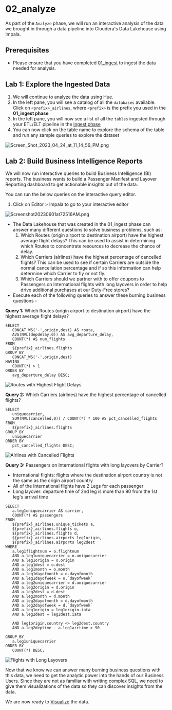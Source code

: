 # 02_analyze

As part of the `Analyze` phase, we will run an interactive analysis of the data we brought in through a data pipeline into Cloudera's Data Lakehouse using Impala.

## Prerequisites

- Please ensure that you have completed [01_ingest](01_ingest.md#lab-2-create-an-open-data-lakehouse-powered-by-apache-iceberg) to ingest the data needed for analysis.

## Lab 1: Explore the Ingested Data

1. We will continue to analyze the data using Hue.
2. In the left pane, you will see a catalog of all the `databases` available. Click on `<prefix>_airlines`, where `<prefix>` is the prefix you used in the **01_ingest phase**
3. In the left pane, you will now see a list of all the `tables` ingested through your ETL/ELT pipeline in the [ingest phase](01_ingest.md#lab-2-create-an-open-data-lakehouse-powered-by-apache-iceberg)
4. You can now click on the table name to explore the schema of the table and run any sample queries to explore the dataset

![Screen_Shot_2023_04_24_at_11_14_56_PM.png](images/Screen_Shot_2023_04_24_at_11_14_56_PM.png)

## Lab 2: Build Business Intelligence Reports

We will now run interactive queries to build Business Intelligence (BI) reports. The business wants to build a Passenger Manifest and Layover Reporting dashboard to get actionable insights out of the data.

You can run the below queries on the interactive query editor.

1. Click on Editor > Impala to go to your interactive editor

![Screenshot20230601at72516AM.png](images/Screenshot20230601at72516AM.png)

- The Data Lakehouse that was created in the 01_ingest phase can answer many different questions to solve business problems, such as:
     1. Which Routes (origin airport to destination airport) have the highest average flight delays?  This can be used to assist in determining which Routes to concentrate resources to decrease the chance of delay.
     2. Which Carriers (airlines) have the highest percentage of cancelled flights?  This can be used to see if certain Carriers are outside the normal cancellation percentage and if so this information can help determine which Carrier to fly or not fly.
     3. Which Carriers should we partner with to offer coupons to Passengers on International flights with long layovers in order to help drive additional purchases at our Duty-Free stores?
- Execute each of the following queries to answer these burning business questions - 

**Query 1:** Which Routes (origin airport to destination airport) have the highest average flight delays?

```
SELECT
   CONCAT_WS('-',origin,dest) AS route,
   AVG(NVL(depdelay,0)) AS avg_departure_delay,
   COUNT(*) AS num_flights
FROM
   ${prefix}_airlines.flights
GROUP BY
   CONCAT_WS('-',origin,dest)
HAVING
   COUNT(*) > 1
ORDER BY
   avg_departure_delay DESC;
```

![Routes with Highest Flight Delays](/images/analyze.query.delayed.flights.png)

**Query 2:** Which Carriers (airlines) have the highest percentage of cancelled flights?

```
SELECT
   uniquecarrier,
   SUM(NVL(cancelled,0)) / COUNT(*) * 100 AS pct_cancelled_flights
FROM
   ${prefix}_airlines.flights
GROUP BY
   uniquecarrier
ORDER BY
   pct_cancelled_flights DESC;
```
![Airlines with Cancelled Flights](/images/analyze.query.cancelled.flights.png)

**Query 3:** Passengers on International flights with long layovers by Carrier?
- International flights: flights where the destination airport country is not the same as the origin airport country
- All of the International flights have 2 Legs for each passenger
- Long layover: departure time of 2nd leg is more than 90 from the 1st leg's arrival time

```
SELECT
   a.leg1uniquecarrier AS carrier,
   COUNT(*) AS passengers
FROM
   ${prefix}_airlines.unique_tickets a,
   ${prefix}_airlines.flights o,
   ${prefix}_airlines.flights d,
   ${prefix}_airlines.airports leg1origin,
   ${prefix}_airlines.airports leg2dest
WHERE
   a.leg1flightnum = o.flightnum
   AND a.leg1uniquecarrier = o.uniquecarrier
   AND a.leg1origin = o.origin
   AND a.leg1dest = o.dest
   AND a.leg1month = o.month
   AND a.leg1dayofmonth = o.dayofmonth
   AND a.leg1dayofweek = o.`dayofweek`
   AND a.leg2uniquecarrier = d.uniquecarrier
   AND a.leg2origin = d.origin
   AND a.leg2dest = d.dest
   AND a.leg2month = d.month
   AND a.leg2dayofmonth = d.dayofmonth
   AND a.leg2dayofweek = d.`dayofweek`
   AND a.leg1origin = leg1origin.iata
   AND a.leg2dest = leg2dest.iata

   AND leg1origin.country <> leg2dest.country
   AND a.leg2deptime - a.leg1arrtime > 90

GROUP BY
   a.leg1uniquecarrier
ORDER BY
   COUNT(*) DESC;
```
![Flights with Long Layovers](/images/analyze.query.long.layovers.png)

Now that we know we can answer many burning business questions with this data, we need to get the analytic power into the hands of our Business Users.  Since they are not as familiar with writing complex SQL, we need to give them visualizations of the data so they can discover insights from the data.

We are now ready to [Visualize](03_visualize.md#03_visualize) the data.
